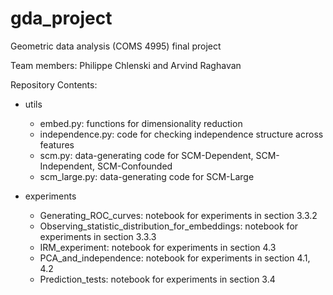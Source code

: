 # gda_project
Geometric data analysis (COMS 4995) final project

Team members: Philippe Chlenski and Arvind Raghavan

Repository Contents:

* utils
  * embed.py: functions for dimensionality reduction
  * independence.py: code for checking independence structure across features
  * scm.py: data-generating code for SCM-Dependent, SCM-Independent, SCM-Confounded
  * scm_large.py: data-generating code for SCM-Large

* experiments
  * Generating_ROC_curves: notebook for experiments in section 3.3.2
  * Observing_statistic_distribution_for_embeddings: notebook for experiments in section 3.3.3
  * IRM_experiment: notebook for experiments in section 4.3
  * PCA_and_independence: notebook for experiments in section 4.1, 4.2
  * Prediction_tests: notebook for experiments in section 3.4
